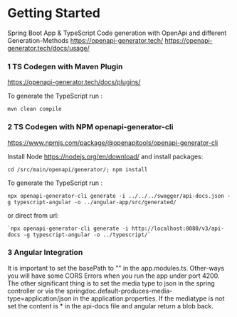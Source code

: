 # Getting Started


Spring Boot App & TypeScript Code generation with OpenApi and different Generation-Methods
https://openapi-generator.tech/
https://openapi-generator.tech/docs/usage/

### 1 TS Codegen with Maven Plugin
https://openapi-generator.tech/docs/plugins/

To generate the TypeScript run :

    mvn clean compile

### 2 TS Codegen with NPM openapi-generator-cli
https://www.npmjs.com/package/@openapitools/openapi-generator-cli

Install Node https://nodejs.org/en/download/ and install packages:

    cd /src/main/openapi/generator/; npm install

To generate the TypeScript run :

    npx openapi-generator-cli generate -i ../../../swagger/api-docs.json -g typescript-angular -o ../angular-app/src/generated/

or direct from url:

    `npx openapi-generator-cli generate -i http://localhost:8080/v3/api-docs -g typescript-angular -o ../typescript/`

### 3 Angular Integration

It is important to set the basePath to "" in the app.modules.ts. Other-ways you will have some CORS Errors when you run the app under port 4200.
The other significant thing is to set the media type to json in the spring controller or via the springdoc.default-produces-media-type=application/json in the application.properties.
If the mediatype is not set the content is * in the api-docs file and angular return a blob back.  